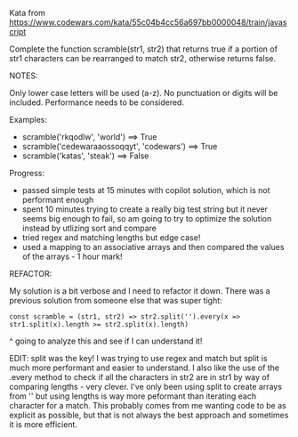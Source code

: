 Kata from https://www.codewars.com/kata/55c04b4cc56a697bb0000048/train/javascript

Complete the function scramble(str1, str2) that returns true if a portion of str1 characters can be rearranged to match str2, otherwise returns false.

NOTES:

Only lower case letters will be used (a-z). No punctuation or digits will be included.
Performance needs to be considered.

Examples:
- scramble('rkqodlw', 'world') ==> True
- scramble('cedewaraaossoqqyt', 'codewars') ==> True
- scramble('katas', 'steak') ==> False

Progress:
- passed simple tests at 15 minutes with copilot solution, which is not performant enough
- spent 10 minutes trying to create a really big test string but it never seems big enough to fail, so am going to try to optimize the solution instead by utlizing sort and compare
- tried regex and matching lengths but edge case!
- used a mapping to an associative arrays and then compared the values of the arrays - 1 hour mark!

REFACTOR:

My solution is a bit verbose and I need to refactor it down. There was a previous solution from someone else that was super tight:

```const scramble = (str1, str2) => str2.split('').every(x => str1.split(x).length >= str2.split(x).length)```

^ going to analyze this and see if I can understand it!

EDIT: split was the key! I was trying to use regex and match but split is much more performant and easier to understand. I also like the use of the .every method to check if all the characters in str2 are in str1 by way of comparing lengths - very clever. I've only been using split to create arrays from '' but using lengths is way more peformant than iterating each character for a match. This probably comes from me wanting code to be as explicit as possible, but that is not always the best approach and sometimes it is more efficient.

